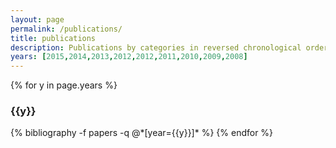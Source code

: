 ```yaml
---
layout: page
permalink: /publications/
title: publications
description: Publications by categories in reversed chronological order. Generated by jekyll-scholar.
years: [2015,2014,2013,2012,2012,2011,2010,2009,2008]
---
```


{% for y in page.years %}
  <h3 class="year">{{y}}</h3>
  {% bibliography -f papers -q @*[year={{y}}]* %}
{% endfor %}
